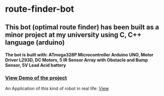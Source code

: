 # route-finder-bot

## This bot (optimal route finder) has been built as a minor project at my university using C, C++ language (arduino)

#### The bot is built with: ATmega328P Microcontroller Arduino UNO, Motor Driver L293D, DC Motors, 5 IR Sensor Array with Obstacle and Bump Sensor, 5V Lead Acid battery

### [View Demo of the project](https://drive.google.com/file/d/1AvrnS-28u6lHXvMGm6U5jJNbngXTayNh/view?usp=sharing)

An Application of this kind of robot in real life: [View](https://youtu.be/mr9kK0_7x08?t=400)
